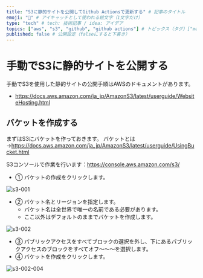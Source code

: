 ```yaml
---
title: "S3に静的サイトを公開してGithub Actionsで更新する" # 記事のタイトル
emoji: "🐻" # アイキャッチとして使われる絵文字（1文字だけ）
type: "tech" # tech: 技術記事 / idea: アイデア
topics: ["aws", "s3", "github", "github actions"] # トピックス（タグ）["markdown", "rust", "aws"]のように指定する
published: false # 公開設定（falseにすると下書き）
---
```


# 手動でS3に静的サイトを公開する

手動でS3を使用した静的サイトの公開手順はAWSのドキュメントがあります。

- https://docs.aws.amazon.com/ja_jp/AmazonS3/latest/userguide/WebsiteHosting.html

## バケットを作成する
まずはS3にバケットを作っておきます。 バケットとは→https://docs.aws.amazon.com/ja_jp/AmazonS3/latest/userguide/UsingBucket.html

S3コンソールで作業を行います：https://console.aws.amazon.com/s3/

- ① バケットの作成をクリックします。

![s3-001](https://storage.googleapis.com/zenn-user-upload/ba60c7a469a0ec336e22e258.png)

- ② バケット名とリージョンを指定します。
  - バケット名は全世界で唯一の名前である必要があります。
  - ここ以外はデフォルトのままでバケットを作成します。

![s3-002](https://storage.googleapis.com/zenn-user-upload/a49aeda6705e31df1a55e870.png)

- ③ パブリックアクセスをすべてブロックの選択を外し、下にあるパブリックアクセスのブロックをすべてオフ～～～を選択します。
- ④ バケットを作成をクリックします。

![s3-002-004](https://storage.googleapis.com/zenn-user-upload/7c38094a8cf27eba490be3a6.png)

